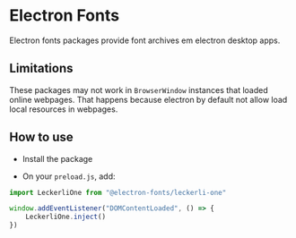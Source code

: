 # Electron Fonts

Electron fonts packages provide font archives em electron desktop apps.

## Limitations

These packages may not work in `BrowserWindow` instances that loaded online webpages. That happens because electron by default not allow load local resources in webpages.

## How to use

* Install the package

* On your `preload.js`, add:

```ts
import LeckerliOne from "@electron-fonts/leckerli-one"

window.addEventListener("DOMContentLoaded", () => {
    LeckerliOne.inject()
})
```